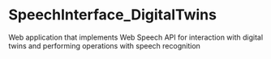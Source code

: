 # SpeechInterface_DigitalTwins
Web application that implements Web Speech API for interaction with digital twins and performing operations with speech recognition
